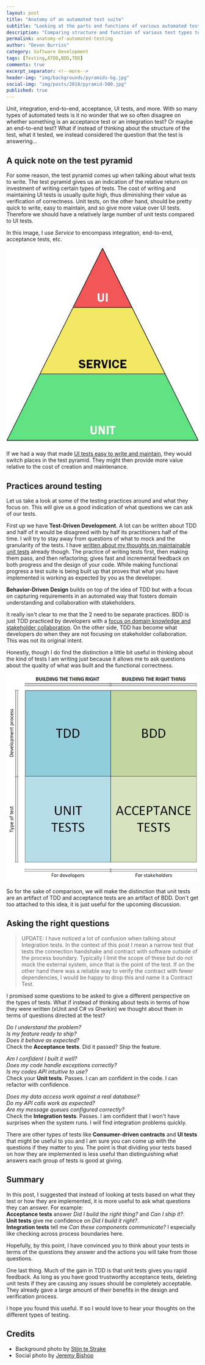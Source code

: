 ```yaml
---
layout: post
title: "Anatomy of an automated test suite"
subtitle: "Looking at the parts and functions of various automated test types"
description: "Comparing structure and function of various test types to tease out what we really care to verify"
permalink: anatomy-of-automated-testing
author: "Devon Burriss"
category: Software Development
tags: [Testing,ATDD,BDD,TDD]
comments: true
excerpt_separator: <!--more-->
header-img: "img/backgrounds/pyramids-bg.jpg"
social-img: "img/posts/2018/pyramid-500.jpg"
published: true
---
```

Unit, integration, end-to-end, acceptance, UI tests, and more. With so many types of automated tests is it no wonder that we so often disagree on whether something is an acceptance test or an integration test? Or maybe an end-to-end test? What if instead of thinking about the structure of the test, what it tested, we instead considered the question that the test is answering...
<!--more-->

## A quick note on the test pyramid

For some reason, the test pyramid comes up when talking about what tests to write. The test pyramid gives us an indication of the relative return on investment of writing certain types of tests. The cost of writing and maintaining UI tests is usually quite high, thus diminishing their value as verification of correctness. Unit tests, on the other hand, should be pretty quick to write, easy to maintain, and so give more value over UI tests. Therefore we should have a relatively large number of unit tests compared to UI tests.

In this image, I use *Service* to encompass integration, end-to-end, acceptance tests, etc.

![Test Pyramid](/img/posts/2018/test-pyramid.jpg)

If we had a way that made [UI tests easy to write and maintain](/page-module-model/), they would switch places in the test pyramid. They might then provide more value relative to the cost of creation and maintenance.

## Practices around testing

Let us take a look at some of the testing practices around and what they focus on. This will give us a good indication of what questions we can ask of our tests.

First up we have **Test-Driven Development**. A lot can be written about TDD and half of it would be disagreed with by half its practitioners half of the time. I will try to stay away from questions of what to mock and the granularity of the tests. I have [written about my thoughts on maintainable unit tests](/maintainable-unit-tests/) already though. The practice of writing tests first, then making them pass, and then refactoring; gives fast and incremental feedback on both progress and the design of your code. While making functional progress a test suite is being built up that proves that what you have implemented is working as expected by you as the developer.

**Behavior-Driven Design** builds on top of the idea of TDD but with a focus on capturing requirements in an automated way that fosters domain understanding and collaboration with stakeholders. 

It really isn't clear to me that the 2 need to be separate practices. BDD is just TDD practiced by developers with a [focus on domain knowledge and stakeholder collaboration](/acceptance-tests/). On the other side, TDD has become what developers do when they are not focusing on stakeholder collaboration. This was not its original intent.

Honestly, though I do find the distinction a little bit useful in thinking about the kind of tests I am writing just because it allows me to ask questions about the quality of what was built and the functional correctness.

![Test Quadrant](/img/posts/2018/test-quadrant.jpg)

So for the sake of comparison, we will make the distinction that unit tests are an artifact of TDD and acceptance tests are an artifact of BDD. Don't get too attached to this idea, it is just useful for the upcoming discussion.

## Asking the right questions

> UPDATE: I have noticed a lot of confusion when talking about Integration tests. In the context of this post I mean a narrow test that tests the connection handshake and contract with software outside of the process boundary. Typically I limit the scope of these but do not mock the external system, since that is the point of the test. If on the other hand there was a reliable way to verify the contract with fewer dependencies, I would be happy to drop this and name it a Contract Test.

I promised some questions to be asked to give a different perspective on the types of tests. What if instead of thinking about tests in terms of how they were written (xUnit and C# vs Gherkin) we thought about them in terms of questions directed at the test?

*Do I understand the problem?  
Is my feature ready to ship?  
Does it behave as expected?*  
Check the **Acceptance tests**. Did it passed? Ship the feature.

*Am I confident I built it well?  
Does my code handle exceptions correctly?  
Is my codes API intuitive to use?*  
Check your **Unit tests**. Passes. I can am confident in the code. I can refactor with confidence.

*Does my data access work against a real database?  
Do my API calls work as expected?  
Are my message queues configured correctly?*  
Check the **Integration tests**. Passes. I am confident that I won't have surprises when the system runs. I will find integration problems quickly.

There are other types of tests like **Consumer-driven contracts** and **UI tests** that might be useful to you and I am sure you can come up with the questions if they matter to you. The point is that dividing your tests based on how they are implemented is less useful than distinguishing what answers each group of tests is good at giving.

## Summary

In this post, I suggested that instead of looking at tests based on what they test or how they are implemented, it is more useful to ask what questions they can answer. For example:  
**Acceptance tests** answer *Did I build the right thing?* and *Can I ship it?*.  
**Unit tests** give me confidence on *Did I build it right?*.  
**Integration tests** tell me *Can these components communicate?* I especially like checking across process boundaries here.

Hopefully, by this point, I have convinced you to think about your tests in terms of the questions they answer and the actions you will take from those questions.

One last thing. Much of the gain in TDD is that unit tests gives you rapid feedback. As long as you have good trustworthy acceptance tests, deleting unit tests if they are causing any issues should be completely acceptable. They already gave a large amount of their benefits in the design and verification process.

I hope you found this useful. If so I would love to hear your thoughts on the different types of testing.

## Credits

- Background photo by [Stijn te Strake](https://unsplash.com/@stijntestrake)
- Social photo by [Jeremy Bishop](https://unsplash.com/@tentides)